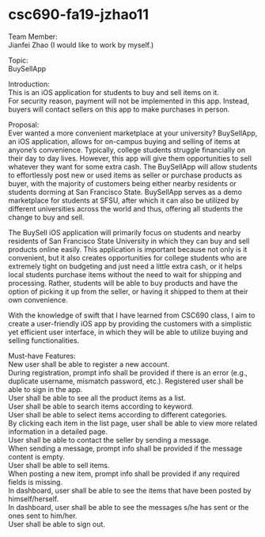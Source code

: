 # csc690-fa19-jzhao11  
  
Team Member:  
Jianfei Zhao (I would like to work by myself.)
  
Topic:  
BuySellApp  
  
Introduction:  
This is an iOS application for students to buy and sell items on it.  
For security reason, payment will not be implemented in this app. Instead, buyers will contact sellers on this app to make purchases in person.  
  
Proposal:  
Ever wanted a more convenient marketplace at your university? BuySellApp, an iOS application, allows for on-campus buying and selling of items at anyone’s convenience. Typically, college students struggle financially on their day to day lives. However, this app will give them opportunities to sell whatever they want for some extra cash. The BuySellApp will allow students to effortlessly post new or used items as seller or purchase products as buyer, with the majority of customers being either nearby residents or students dorming at San Francisco State. BuySellApp serves as a demo marketplace for students at SFSU, after which it can also be utilized by different universities across the world and thus, offering all students the change to buy and sell.  
  
The BuySell iOS application will primarily focus on students and nearby residents of San Francisco State University in which they can buy and sell products online easily. This application is important because not only is it convenient, but it also creates opportunities for college students who are extremely tight on budgeting and just need a little extra cash, or it helps local students purchase items without the need to wait for shipping and processing. Rather, students will be able to buy products and have the option of picking it up from the seller, or having it shipped to them at their own convenience.  
  
With the knowledge of swift that I have learned from CSC690 class, I aim to create a user-friendly iOS app by providing the customers with a simplistic yet efficient user interface, in which they will be able to utilize buying and selling functionalities.  

Must-have Features:  
New user shall be able to register a new account.  
During registration, prompt info shall be provided if there is an error (e.g., duplicate username, mismatch password, etc.).
Registered user shall be able to sign in the app.  
User shall be able to see all the product items as a list.  
User shall be able to search items according to keyword.  
User shall be able to select items according to different categories.  
By clicking each item in the list page, user shall be able to view more related information in a detailed page.  
User shall be able to contact the seller by sending a message.  
When sending a message, prompt info shall be provided if the message content is empty.  
User shall be able to sell items.  
When posting a new item, prompt info shall be provided if any required fields is missing.  
In dashboard, user shall be able to see the items that have been posted by himself/herself.  
In dashboard, user shall be able to see the messages s/he has sent or the ones sent to him/her.  
User shall be able to sign out.  